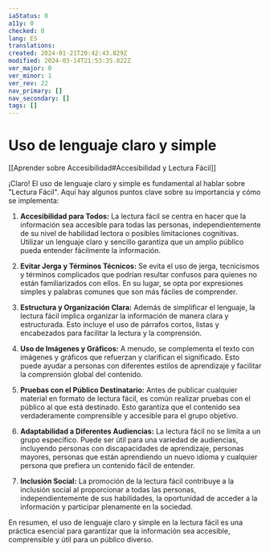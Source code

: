 ```yaml
---
iaStatus: 0
a11y: 0
checked: 0
lang: ES
translations: 
created: 2024-01-21T20:42:43.829Z
modified: 2024-03-14T21:53:35.822Z
ver_major: 0
ver_minor: 1
ver_rev: 22
nav_primary: []
nav_secondary: []
tags: []
---
```

# Uso de lenguaje claro y simple

[[Aprender sobre Accesibilidad#Accesibilidad y Lectura Fácil]]

¡Claro! El uso de lenguaje claro y simple es fundamental al hablar sobre "Lectura Fácil". Aquí hay algunos puntos clave sobre su importancia y cómo se implementa:

1. **Accesibilidad para Todos:** La lectura fácil se centra en hacer que la información sea accesible para todas las personas, independientemente de su nivel de habilidad lectora o posibles limitaciones cognitivas. Utilizar un lenguaje claro y sencillo garantiza que un amplio público pueda entender fácilmente la información.

2. **Evitar Jerga y Términos Técnicos:** Se evita el uso de jerga, tecnicismos y términos complicados que podrían resultar confusos para quienes no están familiarizados con ellos. En su lugar, se opta por expresiones simples y palabras comunes que son más fáciles de comprender.

3. **Estructura y Organización Clara:** Además de simplificar el lenguaje, la lectura fácil implica organizar la información de manera clara y estructurada. Esto incluye el uso de párrafos cortos, listas y encabezados para facilitar la lectura y la comprensión.

4. **Uso de Imágenes y Gráficos:** A menudo, se complementa el texto con imágenes y gráficos que refuerzan y clarifican el significado. Esto puede ayudar a personas con diferentes estilos de aprendizaje y facilitar la comprensión global del contenido.

5. **Pruebas con el Público Destinatario:** Antes de publicar cualquier material en formato de lectura fácil, es común realizar pruebas con el público al que está destinado. Esto garantiza que el contenido sea verdaderamente comprensible y accesible para el grupo objetivo.

6. **Adaptabilidad a Diferentes Audiencias:** La lectura fácil no se limita a un grupo específico. Puede ser útil para una variedad de audiencias, incluyendo personas con discapacidades de aprendizaje, personas mayores, personas que están aprendiendo un nuevo idioma y cualquier persona que prefiera un contenido fácil de entender.

7. **Inclusión Social:** La promoción de la lectura fácil contribuye a la inclusión social al proporcionar a todas las personas, independientemente de sus habilidades, la oportunidad de acceder a la información y participar plenamente en la sociedad.

En resumen, el uso de lenguaje claro y simple en la lectura fácil es una práctica esencial para garantizar que la información sea accesible, comprensible y útil para un público diverso.